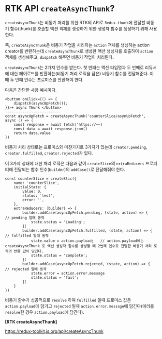 # RTK API `createAsyncThunk`?

`createAsyncThunk`는 비동기 처리를 위한 RTK의 API로 `Redux-thunk`에 전달할 비동기 함수(thunk)를 호출할 액션 객체를 생성하기 위한 생성자 함수를 생성하기 위해 사용한다.

즉, `createAsyncThunk`은 비동기 작업을 처리하는 `action` 객체를 생성하는 action creator를 반환하는데 `createAsyncThunk`로 생성한 액션 생성자를 호출하여 `action` 객체를 생성해주고, `dispatch` 해주면 비동기 작업이 처리된다.

`createAsyncThunk`는 2가지 인수를 받는다. 첫 번째는 액션 타입명과 두 번째로 리듀서에 대한 페이로드를 반환하는(비동기 처리 로직을 담은) 비동기 함수를 전달해준다. 이때 두 번째 인수는 프로미스를 반환해야 한다.

다음은 간단한 사용 예시이다.

```
<button onClick={() => {
    dispatch(asyncUpFetch());
}}>+ async Thunk </button>
-------------------------
const asyncUpFetch = createAsyncThunk('counterSlice/asynUpFetch', async () => {
    const response = await fetch('https://~~)
    const data = await response.json()
    return data.value
})
```

비동기 처리 상태로는 프로미스와 마찬가지로 3가지가 있는데 `creator.pending`, `creator.fulfilled`, `creator.rejected`가 있다.

이 3가지 상태에 대한 처리 로직은 다음과 같이 `createSlice`의 `extraReducers` 프로퍼티에 전달되는 함수 인수(`builder`)의 `addCase()`로 전달해줘야 한다.

```
const counterSlice = createSlic({
    name: 'counterSlice',
    initialState: {
        value: 0,
        status: 'test',
        error: '',
    },
    extraReducers: (builder) => {
        builder.addCase(asyncUpFetch.pending, (state, action) => {   // pending 일때 동작
            state.status = 'Loading';
        })
        builder.addCase(asyncUpFetch.fulfilled, (state, action) => { // fulfilled 일때 동작
            state.value = action.payload;   // action.payload에는 createAsyncThunk 로 액션 생성자 함수를 생성할 때 2번째 인수로 전달한 비동기 처리 로직의 반환 값이 담긴다.
            state.status = 'complete';
        })
        builder.addCase(asyncUpFetch.rejected, (state, action) => {  // rejected 일때 동작
            state.error = action.error.message
            state.status = 'fail';
        })
    }
})
```

비동기 함수가 성공적으로 `resolve` 하여 `fulfilled` 일때 프로미스 값은 `action.payload`에 담기고 `rejected` 일때 `action.error.message`에 담긴다(에러를 `resolve`한 경우 `action.payload`에 담긴다).

**[RTK createAsyncThunk]**

https://redux-toolkit.js.org/api/createAsyncThunk
